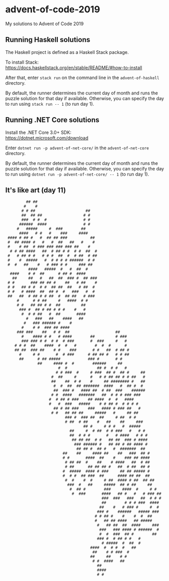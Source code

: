 # advent-of-code-2019
My solutions to Advent of Code 2019

## Running Haskell solutions
The Haskell project is defined as a Haskell Stack package.

To install Stack:\
https://docs.haskellstack.org/en/stable/README/#how-to-install

After that, enter `stack run` on the command line in 
the `advent-of-haskell` directory.

By default, the runner determines the current day of month and runs the puzzle
solution for that day if available. Otherwise, you can specify the day to run
using `stack run -- 1` (to run day 1).

## Running .NET Core solutions
Install the .NET Core 3.0+ SDK:\
https://dotnet.microsoft.com/download

Enter `dotnet run -p advent-of-net-core/` in the `advent-of-net-core`
directory.

By default, the runner determines the current day of month and runs the puzzle
solution for that day if available. Otherwise, you can specify the day to run
using `dotnet run -p advent-of-net-core/ -- 1` (to run day 1).

## It's like art (day 11)
```
         ## ##
        #    #
       # # ##                      ##
       ##  ## ##                  # #
       ###  # #  #                # #
      ######  ####                # #
     #   #####     #  ###        ##
      ####   # #   #    ###     ####
 #### # ## #   #  ## ## ###          ##
 #  ## #### #   #   #  ##   ##   #    #
 #    # ##  # ### ### ### ### ##    #
  # # ## ####   ##  # ## # #  # #  ##  #
 #   # ## # #   # # #  ##  #  # ##  # ##
 #    #  #####   #  # # # # ######  # #
 #  #   ##    #   # ### # #     ### ##
          ####   #####  #   #  ##  #
  ####    # #  ##      # ## #  ####
   ##     ##   #   ##  ##  ### #  ## ###
 # #       ### ## ## #    ##   # ##    #
 # #   ## # #  # #  ## ##  ##   # ##  #
 # #   # ####  ##  ## #  #   ###   #  #
 ##   ##  # ## # # ##  #  ## ##   # ###
     #      # # ##     #   ####  # #
     # #   ## ## # #  ##         ##
      ### #  ## # ## # # #    #   #
       #  # # ##   #  ##       ####
         #   ###   ##    ####   ##
        #   ### ###### #    #
       #    # #  ### ## ####
     ### ###    ##   # #  ##                    ##
       #    #### # #   # ####        ##         # ###
       ### ### # #  # #  # ###       #  ###     #   #
    # # #  ##    ####  #  #   #        #  #  #      #
    ## ##  ### ##    # #    ###       # #   ##  # ## #
      #     # #       #  # ###      # ## ## #   # # ##
      ##      # ## #####            ### #       # #
              ##     #### #  #        ######     ##
                       #  #             ## #  # #   #
                      # # ###  #     # ###  ## #  ## #     ##
                    #  ##     #      #   # # ## ## # # ##   #
                    ##    ##  # #    #     ## ######## #   ##
                     #  #  ##  ## #######  ####   #  ## #  #
                     ##  ### #   #### ##  # ##  ###    ######
                    # #  ####   #######   ##  # # # ### ###
                   #  # ## # ###    ## ####  #  #   ####
                   #   #  ###   #####    # # ## #  # # # #
                     ## # ## ###    ###   #### # ### ##   #
                    # #   ## ## ##     #####   #     ## ##
                          ### #  ### ##  ##     # ##  # #
                          # ##  # ##    #   ##    ##     ###
                                  ## #     # # #   #  #####
                            ##     #  # ##  # # ###   #   # #
                            ##  # # #       #   # ####   # # #
                             ## ## ##  # #   ## ##  ### # ####
                              ### ###### #   ## ## # ## #### #
                               ## ## #  ## #   #  #######  ##
                         ##    ##     #### ##    ##   ###  ## #
                         # #       ####  ##    #    ### ## ####
                          # ## ##  #    ##    # ####   ##  # ##
                          # ##      ## ## ## #   ##  # ##  ## #
                         #  #####  #### # ###     ## ## ##### #
                         #  # #  ## ###  ##      #### ## ##  ##
                          #  #    #  #     # ##  #### # ##  ## ##
                           ###  #   ##     #####  ## # ##     ##
                            #  ## #        ###     ####  #     # #
                             #  ###       ####   ## #   #   # ### ##
                                          ###  ###   ###   ##  # # #
                                          ##        # # # ###  ####
                                         ##    #   # ### #     #  #
                                        ### #    ######   ##### ###
                                       # # ## #    #    #  #  ##
                                       #   ## ## ####   ## #####
                                        #   ## ##  ##  ####     ###
                                         ###   ### #### # ######  #
                                         #  #  ###  ## #        ##
                                        ### #  # ## # #   #
                                          # #####  #  ##  #
                                     ####  #  # #  #   ##
                                      ##    # # ###  #
                                     ##     ##    # #
                                      # #  ####   ##
                                        ##
                                        ####
                                        # #
```